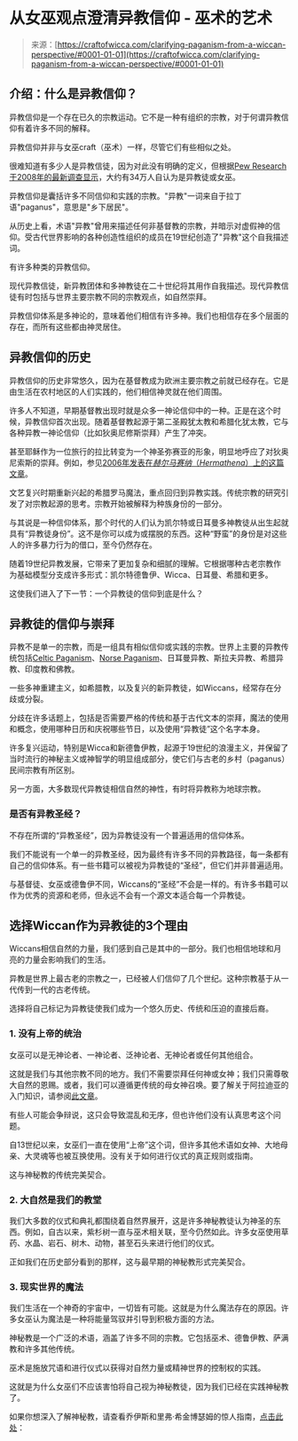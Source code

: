 <!--yml

类别：未分类

日期：2024年06月12日 18:10:03

-->

# 从女巫观点澄清异教信仰 - 巫术的艺术

> 来源：[https://craftofwicca.com/clarifying-paganism-from-a-wiccan-perspective/#0001-01-01](https://craftofwicca.com/clarifying-paganism-from-a-wiccan-perspective/#0001-01-01)

## 介绍：什么是异教信仰？

异教信仰是一个存在已久的宗教运动。它不是一种有组织的宗教，对于何谓异教信仰有着许多不同的解释。

异教信仰并非与女巫craft（巫术）一样，尽管它们有些相似之处。

很难知道有多少人是异教信徒，因为对此没有明确的定义，但根据[Pew Research于2008年的最新调查显示](https://www.pewresearch.org/religion/religious-landscape-study/religious-denomination/pagan-or-wiccan/)，大约有34万人自认为是异教徒或女巫。

异教信仰是囊括许多不同信仰和实践的宗教。"异教"一词来自于拉丁语"paganus"，意思是"乡下居民"。

从历史上看，术语"异教"曾用来描述任何非基督教的宗教，并暗示对虚假神的信仰。受古代世界影响的各种创造性组织的成员在19世纪创造了"异教"这个自我描述词。

有许多种类的异教信仰。

现代异教信徒，新异教团体和多神教徒在二十世纪将其用作自我描述。现代异教信徒有时包括与世界主要宗教不同的宗教观点，如自然崇拜。

异教信仰体系是多神论的，意味着他们相信有许多神。我们也相信存在多个层面的存在，而所有这些都由神灵居住。

## 异教信仰的历史

异教信仰的历史非常悠久，因为在基督教成为欧洲主要宗教之前就已经存在。它是由生活在农村地区的人们实践的，他们相信神灵就在他们周围。

许多人不知道，早期基督教出现时就是众多一神论信仰中的一种。正是在这个时候，异教信仰首次出现。随着基督教起源于第二圣殿犹太教和希腊化犹太教，它与各种异教一神论信仰（比如狄奥尼修斯崇拜）产生了冲突。

甚至耶稣作为一位旅行的拉比转变为一个神圣弥赛亚的形象，明显地呼应了对狄奥尼索斯的崇拜。例如，参见[2006年发表在*赫尔马赛纳*（*Hermathena*）上的这篇文章](https://www.jstor.org/stable/23041662)。

文艺复兴时期重新兴起的希腊罗马魔法，重点回归到异教实践。传统宗教的研究引发了对宗教起源的思考。宗教开始被解释为种族身份的一部分。

与其说是一种信仰体系，那个时代的人们认为凯尔特或日耳曼多神教徒从出生起就具有“异教徒身份”。这不是你可以成为或摆脱的东西。这种“野蛮”的身份是对这些人的许多暴力行为的借口，至今仍然存在。

随着19世纪异教发展，它带来了更加复杂和细腻的理解。它根据哪种古老宗教作为基础模型分支成许多形式：凯尔特德鲁伊、Wicca、日耳曼、希腊和更多。

这使我们进入了下一节：一个异教徒的信仰到底是什么？

## 异教徒的信仰与崇拜

异教不是单一的宗教，而是一组具有相似信仰或实践的宗教。世界上主要的异教传统包括[Celtic Paganism](https://craftofwicca.com/celtic-wicca-overview-of-irish-witches/)、[Norse Paganism](https://craftofwicca.com/flavors-of-wicca-what-is-a-norse-wiccan/)、日耳曼异教、斯拉夫异教、希腊异教、印度教和佛教。

一些多神重建主义，如希腊教，以及复兴的新异教徒，如Wiccans，经常存在分歧或分裂。

分歧在许多话题上，包括是否需要严格的传统和基于古代文本的崇拜，魔法的使用和概念，使用哪种日历和庆祝哪些节日，以及使用“异教徒”这个名字本身。

许多复兴运动，特别是Wicca和新德鲁伊教，起源于19世纪的浪漫主义，并保留了当时流行的神秘主义或神智学的明显组成部分，使它们与古老的乡村（paganus）民间宗教有所区别。

另一方面，大多数现代异教徒相信自然的神性，有时将异教称为地球宗教。

### 是否有异教圣经？

不存在所谓的“异教圣经”，因为异教徒没有一个普遍适用的信仰体系。

我们不能说有一个单一的异教圣经，因为最终有许多不同的异教路径，每一条都有自己的信仰体系。有一些书籍可以被视为异教徒的“圣经”，但它们并非普遍适用。

与基督徒、女巫或德鲁伊不同，Wiccans的“圣经”不会是一样的。有许多书籍可以作为优秀的资源和老师，但永远不会有一个源文本适合每一个异教徒。

## 选择Wiccan作为异教徒的3个理由

Wiccans相信自然的力量，我们感到自己是其中的一部分。我们也相信地球和月亮的力量会影响我们的生活。

异教是世界上最古老的宗教之一，已经被人们信仰了几个世纪。这种宗教基于从一代传到一代的古老传统。

选择将自己标记为异教徒使我们成为一个悠久历史、传统和压迫的直接后裔。

### 1\. 没有上帝的统治

女巫可以是无神论者、一神论者、泛神论者、无神论者或任何其他组合。

这就是我们与其他宗教不同的地方。我们不需要崇拜任何神或女神；我们只需尊敬大自然的恩赐。或者，我们可以遵循更传统的母女神召唤。要了解关于阿拉迪亚的入门知识，请参阅[此文章](https://craftofwicca.com/a-guide-to-aradia-become-a-powerful-aradian-witch/)。

有些人可能会争辩说，这只会导致混乱和无序，但也许他们没有认真思考这个问题。

自13世纪以来，女巫们一直在使用“上帝”这个词，但许多其他术语如女神、大地母亲、大灵魂等也被互换使用。没有关于如何进行仪式的真正规则或指南。

这与神秘教的传统完美契合。

### 2\. 大自然是我们的教堂

我们大多数的仪式和典礼都围绕着自然界展开，这是许多神秘教徒认为神圣的东西。例如，自古以来，紫杉树一直与巫术相关联，至今仍然如此。许多女巫使用草药、水晶、岩石、树木、动物，甚至石头来进行他们的仪式。

正如我们在历史部分看到的那样，这与最早期的神秘教形式完美契合。

### 3\. 现实世界的魔法

我们生活在一个神奇的宇宙中，一切皆有可能。这就是为什么魔法存在的原因。许多女巫认为魔法是一种将能量驾驭并引导到积极方面的方法。

神秘教是一个广泛的术语，涵盖了许多不同的宗教。它包括巫术、德鲁伊教、萨满教和许多其他传统。

巫术是施放咒语和进行仪式以获得对自然力量或精神世界的控制权的实践。

这就是为什么女巫们不应该害怕将自己视为神秘教徒，因为我们已经在实践神秘教了。

如果你想深入了解神秘教，请查看乔伊斯和里弗·希金博瑟姆的惊人指南，[点击此处](https://amzn.to/3xaBEKE)：

